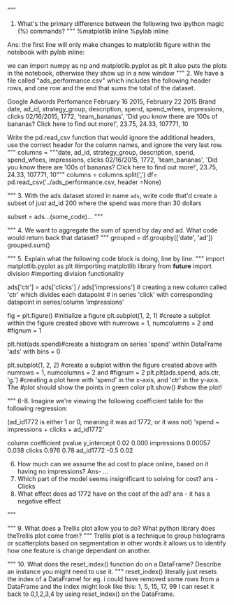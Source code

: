 """
1. What's the primary difference between the following two ipython magic (%)
commands?
"""
%matplotlib inline
%pylab inline
 
Ans: the first line will only make changes to matplotlib figure within the notebook
with pylab inline:

we can import numpy as np and matplotlib.pyplot as plt
It also puts the plots in the notebook, otherwise they show up in a new window
"""
2.  We have a file called "ads_performance.csv" which includes the following
header rows, and one row and the end that sums the total of the dataset.

Google Adwords Perfomance
February 16 2015, February 22 2015
Brand
date, ad_id, strategy_group, description, spend, spend_wfees, impressions, clicks
02/16/2015, 1772, 'team_bananas', 'Did you know there are 100s of bananas? Click here to find out more!', 23.75, 24.33, 107771, 10

Write the pd.read_csv function that would ignore the additional headers, use the
correct header for the column names, and ignore the very last row.
"""
 columns = """date, ad_id, strategy_group, description, spend, spend_wfees, impressions, clicks
02/16/2015, 1772, 'team_bananas', 'Did you know there are 100s of bananas? Click here to find out more!', 23.75, 24.33, 107771, 10"""
 columns = columns.split(',')
 df= pd.read_csv('../ads_performance.csv, header =None)
 
"""
3. With the ads dataset stored in name `ads`, write code that'd create a subset
of just ad_id 200 where the spend was more than 30 dollars

subset = ads...(some_code)...
"""
 
 
"""
4. We want to aggregate the sum of spend by day and ad. What code would return
back that dataset?
"""
 grouped = df.groupby(['date', 'ad'])
 grouped.sum()
 
"""
5. Explain what the following code block is doing, line by line.
"""
import matplotlib.pyplot as plt #importing matplotlib library
from __future__ import division #importing division functionality
 
ads['ctr'] = ads['clicks'] / ads['impressions'] # creating a new column called 'ctr' which divides each datapoint # in series 'click' with corresponding datapoint in series/column 'impressions' 
 
fig = plt.figure() #initialize a figure
plt.subplot(1, 2, 1) #create a subplot within the figure created above with numrows = 1, numcolumns = 2 and #fignum = 1

plt.hist(ads.spend)#create a histogram on series 'spend' within DataFrame 'ads' with bins = 0 
 
plt.subplot(1, 2, 2) #create a subplot within the figure created above with numrows = 1, numcolumns = 2 and #fignum = 2
plt.plt(ads.spend, ads.ctr, 'g.') #creating a plot here with 'spend' in the x-axis, and 'ctr' in the y-axis. The #plot should show the points in green color
plt.show() #show the plot!
 
 
"""
6-8. Imagine we're viewing the following coefficient table for the following
regression:

(ad_id1772 is either 1 or 0, meaning it was ad 1772, or it was not)
'spend ~ impressions + clicks + ad_id1772'

column          coefficient         pvalue
y_intercept     0.02                0.000
impressions     0.00057             0.038
clicks          0.976               0.78
ad_id1772      -0.5                 0.02


6. How much can we assume the ad cost to place online, based on it having
   no impressions?
Ans- ...   
7. Which part of the model seems insignificant to solving for cost? 
ans - Clicks
8. What effect does ad 1772 have on the cost of the ad?
ans - it has a negative effect

"""
 
 
"""
9. What does a Trellis plot allow you to do?
What python library does theTrellis plot come from?
"""
 Trellis plot is a technique to group histograms or scatterplots based on segmentation in other words it allows us to identify how one feature is change dependant on another.
 
"""
10. What does the reset_index() function do on a DataFrame?
Describe an instance you might need to use it.
""" reset_index() literally just resets the index of a DataFrame! for eg. i could have removed some rows from a DataFrame and the index might look like this: 1, 5, 15, 17, 99
I can reset it back to 0,1,2,3,4 by using reset_index() on the DataFrame.
